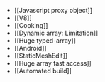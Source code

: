 - [[Javascript proxy object]]
- [[V8]]
- [[Cooking]]
- [[Dynamic array: Limitation]]
- [[Huge typed-array]]
- [[Android]]
- [[StaticMeshEdit]]
- [[Huge array fast access]]
- [[Automated build]]